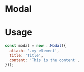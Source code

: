 # Modal

<div class="example">
  <div id="example-target"></div>
</div>

# Usage

```js
const modal = new ..Modal({
  attach: '.my-element',
  title: 'Title',
  content: 'This is the content',
}));
```

<script>
  export default {
    props: ['slot-key'],
    data: () => ({
      destroyables: [],
    }),
    mounted() {
      // this.destroyables.push(new Onboardist.UI.Modal({
      //   attach: document.querySelector('#example-target'),
      //   title: 'Title',
      //   placement: 'right',
      //   content: 'This is the content'
      // }));
      const i = new Onboardist.UI.ModalComponent({
        target: document.querySelector('#example-target'),
        data: {
          title: 'Title',
          content: 'This is the content',
        },
      })
    },
    destroyed() {
      this.destroyables.forEach(x => x.destroy());
    },
  }
</script>